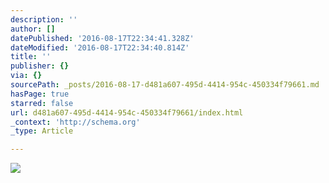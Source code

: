 ```yaml
---
description: ''
author: []
datePublished: '2016-08-17T22:34:41.328Z'
dateModified: '2016-08-17T22:34:40.814Z'
title: ''
publisher: {}
via: {}
sourcePath: _posts/2016-08-17-d481a607-495d-4414-954c-450334f79661.md
hasPage: true
starred: false
url: d481a607-495d-4414-954c-450334f79661/index.html
_context: 'http://schema.org'
_type: Article

---
```

![](https://the-grid-user-content.s3-us-west-2.amazonaws.com/c4070fac-f36c-440f-b700-526e8c404c4d.jpg)